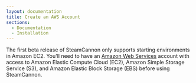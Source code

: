 ```yaml
---
layout: documentation
title: Create an AWS Account
sections:
  - Documentation
  - Installation
---
```


The first beta release of SteamCannon only supports starting
environments in Amazon EC2. You'll need to have an [Amazon Web
Services][aws] account with access to Amazon Elastic Compute Cloud
(EC2), Amazon Simple Storage Service (S3), and Amazon Elastic Block
Storage (EBS) before using SteamCannon.

[aws]: http://aws.amazon.com
